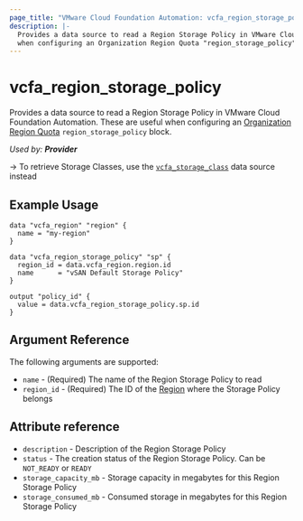```yaml
---
page_title: "VMware Cloud Foundation Automation: vcfa_region_storage_policy"
description: |-
  Provides a data source to read a Region Storage Policy in VMware Cloud Foundation Automation. These are useful
  when configuring an Organization Region Quota "region_storage_policy" block.
---
```


# vcfa_region_storage_policy

Provides a data source to read a Region Storage Policy in VMware Cloud Foundation Automation. These are useful
when configuring an [Organization Region Quota](/providers/vmware/vcfa/latest/docs/resources/org_region_quota) `region_storage_policy` block.

_Used by: **Provider**_

-> To retrieve Storage Classes, use the [`vcfa_storage_class`](/providers/vmware/vcfa/latest/docs/data-sources/storage_class)
data source instead

## Example Usage

```hcl
data "vcfa_region" "region" {
  name = "my-region"
}

data "vcfa_region_storage_policy" "sp" {
  region_id = data.vcfa_region.region.id
  name      = "vSAN Default Storage Policy"
}

output "policy_id" {
  value = data.vcfa_region_storage_policy.sp.id
}
```

## Argument Reference

The following arguments are supported:

- `name` - (Required) The name of the Region Storage Policy to read
- `region_id` - (Required) The ID of the [Region](/providers/vmware/vcfa/latest/docs/data-sources/region) where the Storage Policy belongs

## Attribute reference

- `description` - Description of the Region Storage Policy
- `status` - The creation status of the Region Storage Policy. Can be `NOT_READY` or `READY`
- `storage_capacity_mb` - Storage capacity in megabytes for this Region Storage Policy
- `storage_consumed_mb` - Consumed storage in megabytes for this Region Storage Policy